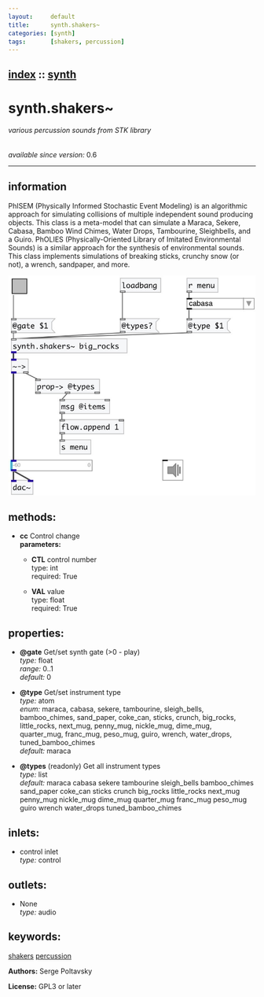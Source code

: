```yaml
---
layout:     default
title:      synth.shakers~
categories: [synth]
tags:       [shakers, percussion]
---
```

[index](index.html) :: [synth](category_synth.html)
---

# synth.shakers~

###### various percussion sounds from STK library

*available since version:* 0.6

---


## information
PhISEM (Physically Informed Stochastic Event Modeling) is an algorithmic approach for simulating collisions of multiple independent sound producing objects. This class is a meta-model that can simulate a Maraca, Sekere, Cabasa, Bamboo Wind Chimes, Water Drops, Tambourine, Sleighbells, and a Guiro. PhOLIES (Physically-Oriented Library of Imitated Environmental Sounds) is a similar approach for the synthesis of environmental sounds. This class implements simulations of breaking sticks, crunchy snow (or not), a wrench, sandpaper, and more.


[![example](../examples/img/synth.shakers~.jpg)](../examples/pd/synth.shakers~.pd)





## methods:

* **cc**
Control change<br>
  __parameters:__
  - **CTL** control number<br>
    type: int <br>
    required: True <br>

  - **VAL** value<br>
    type: float <br>
    required: True <br>




## properties:

* **@gate** 
Get/set synth gate (&gt;0 - play)<br>
_type:_ float<br>
_range:_ 0..1<br>
_default:_ 0<br>

* **@type** 
Get/set instrument type<br>
_type:_ atom<br>
_enum:_ maraca, cabasa, sekere, tambourine, sleigh_bells, bamboo_chimes, sand_paper, coke_can, sticks, crunch, big_rocks, little_rocks, next_mug, penny_mug, nickle_mug, dime_mug, quarter_mug, franc_mug, peso_mug, guiro, wrench, water_drops, tuned_bamboo_chimes<br>
_default:_ maraca<br>

* **@types** (readonly)
Get all instrument types<br>
_type:_ list<br>
_default:_ maraca cabasa sekere tambourine sleigh_bells bamboo_chimes sand_paper coke_can sticks crunch big_rocks little_rocks next_mug penny_mug nickle_mug dime_mug quarter_mug franc_mug peso_mug guiro wrench water_drops tuned_bamboo_chimes<br>



## inlets:

* control inlet<br>
_type:_ control



## outlets:

* None<br>
_type:_ audio



## keywords:

[shakers](keywords/shakers.html)
[percussion](keywords/percussion.html)






**Authors:** Serge Poltavsky




**License:** GPL3 or later






